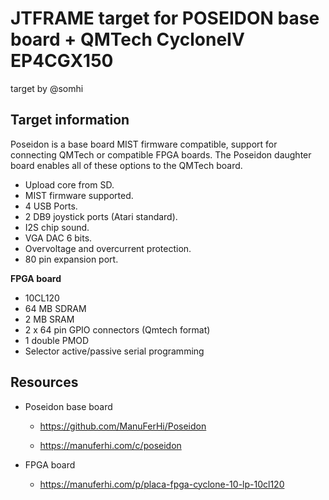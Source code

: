 # JTFRAME target for POSEIDON base board + QMTech  CycloneIV EP4CGX150

target by @somhi

## Target information

Poseidon is a base board MIST firmware compatible, support for connecting QMTech or compatible FPGA boards. The Poseidon daughter board enables all of these options to the QMTech board.

- Upload core from SD.
- MIST firmware supported.
- 4 USB Ports.
- 2 DB9 joystick ports (Atari standard).
- I2S chip sound.
- VGA DAC 6 bits.
- Overvoltage and overcurrent protection.
- 80 pin expansion port.



**FPGA board**

- 10CL120
- 64 MB SDRAM
- 2 MB SRAM
- 2 x 64 pin GPIO connectors (Qmtech format)
- 1 double PMOD
- Selector active/passive serial programming



## Resources

* Poseidon base board

  * https://github.com/ManuFerHi/Poseidon

  * https://manuferhi.com/c/poseidon

* FPGA board

  * https://manuferhi.com/p/placa-fpga-cyclone-10-lp-10cl120

    
